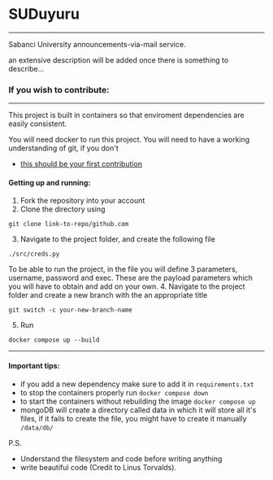 # SUDuyuru
---
Sabanci University announcements-via-mail service.

an extensive description will be added once there is something to describe...


### If you wish to contribute:
---
This project is built in containers so that enviroment dependencies are easily consistent.

You will need docker to run this project. You will need to have a working understanding of git, if you don't
* [this should be your first contribution](https://github.com/firstcontributions/first-contributions)

#### Getting up and running:
1. Fork the repository into your account
2. Clone the directory using
```
git clone link-to-repo/github.com
```
3. Navigate to the project folder, and create the following file
```
./src/creds.py
```
To be able to run the project, in the file you will define 3 parameters, username, password and exec. 
These are the payload parameters which you will have to obtain and add on your own.
4. Navigate to the project folder and create a new branch with the an appropriate title
```
git switch -c your-new-branch-name
```
5. Run
```
docker compose up --build
```
---
#### Important tips:
* if you add a new dependency make sure to add it in `requirements.txt`
* to stop the containers properly run `docker compose down`
* to start the containers without rebuilding the image `docker compose up`
* mongoDB will create a directory called data in which it will store all it's files,
    if it fails to create the file, you might have to create it manually `/data/db/`

P.S. 
* Understand the filesystem and code before writing anything
* write beautiful code (Credit to Linus Torvalds).
